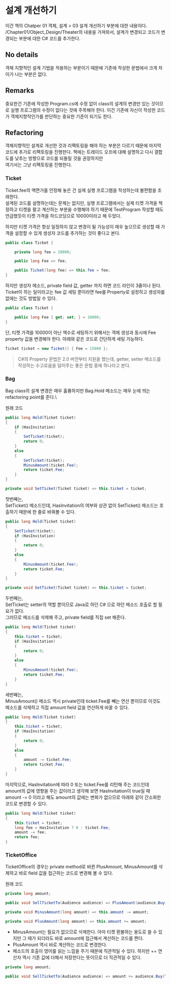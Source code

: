 # 설계 개선하기

이건 책의 Chatper 01 객체, 설계 > 03 설계 개선하기 부분에 대한 내용이다.
/Chapter01/Object_Design/Theater의 내용을 가져와서, 설계가 변경되고 코드가 변경되는 부분에 대한 C# 코드를 추가한다.

## No details

객체 지향적인 설계 기법을 적용하는 부분이기 때문에 기존에 작성한 문법에서 크게 차이가 나는 부분은 없다.

## Remarks

중요한건 기존에 작성한 Program.cs에 수정 없이 class의 설계의 변경만 있는 것이므로 실행 프로그램의 수정이 없다는 것에 주목해야 한다.
이건 기존에 자신이 작성한 코드가 객체지향적인가를 판단하는 중요한 기준이 되기도 한다.

## Refactoring

객체지향적인 설계로 개선한 것과 리팩토링을 해야 하는 부분은 다르기 때문에 마지막 코드에 추가로 리팩토링을 진행한다.
책에는 트레이드 오프에 대해 설명하고 다시 결합도를 낮추는 방향으로 코드를 되돌릴 것을 권장하지만\
여기서는 그냥 리팩토링을 진행한다.

### Ticket

Ticket.fee의 액면가를 안정해 놓은 건 실제 실행 프로그램을 작성하는데 불편함을 초래한다.\
설계된 코드를 설명하는데는 문제는 없지만, 실행 프로그램에서는 실제 티켓 가격을 책정하고 티켓을 팔고 계산하는 부분을 수행해야 하기 때문에 TestProgram 작성할 때도 언급했듯이 티켓 가격을 하드코딩으로 10000이라고 해 두었다.

하지만 티켓 가격은 항상 일정하지 않고 변경이 될 가능성이 매우 높으므로 생성할 때 가격을 설정할 수 있게 생성자 코드를 추가하는 것이 좋다고 본다.

``` csharp
public class Ticket {

    private long fee = 10000;

    public long Fee => fee;

    public Ticket(long fee) => this.fee = fee;
}
```

하지만 생성자 메소드, private field 값, getter 까지 하면 코드 라인이 3줄이나 된다. Ticket이 하는 일이라고는 fee 값 세팅 뿐이라면 fee를 Property로 설정하고 생성자를 없애는 것도 방법일 수 있다.

``` csharp
public class Ticket {

    public long Fee { get; set; } = 10000;
}
```

단, 티켓 가격을 10000이 아닌 액수로 세팅하기 위해서는 객체 생성과 동시에 Fee property 값을 변경해야 한다. 아래와 같은 코드로 간단하게 세팅 가능하다.

``` csharp
Ticket ticket = new Ticket() { Fee = 15000 };
```

> C#의 Property 문법은 2.0 버전부터 지원을 했는데,  getter, setter 메소드를 작성하는 수고로움을 덜어주는 좋은 문법 중에 하나라고 본다.

### Bag

Bag class의 설계 변경은 매우 훌륭하지만 Bag.Hold 메소드는 매우 눈에 띄는 refactoring point를 준다.\

원래 코드

``` csharp
public long Hold(Ticket ticket)
{
    if (HasInvitation)
    {
        SetTicket(ticket);
        return 0;
    }
    else
    {
        SetTicket(ticket);
        MinusAmount(ticket.Fee);
        return ticket.Fee;
    }
}

private void SetTicket(Ticket ticket) => this.ticket = ticket;
```

첫번째는,\
SetTicket() 메소드인데, HasInvitation의 여부와 상관 없이 SetTicket() 메소드는 호출하기 때문에 한 줄로 바꿔볼 수 있다.

``` csharp
public long Hold(Ticket ticket)
{
    SetTicket(ticket);
    if (HasInvitation)
    {
        return 0;
    }
    else
    {
        MinusAmount(ticket.Fee);
        return ticket.Fee;
    }
}

private void SetTicket(Ticket ticket) => this.ticket = ticket;
```

두번째는,\
SetTicket는 setter의 역할 뿐이므로 Java로 하던 C# 으로 하던 메소드 호출로 할 필요가 없다.\
그러므로 메소드를 삭제해 주고, private field를 직접 set 해준다.

``` csharp
public long Hold(Ticket ticket)
{
    this.ticket = ticket;
    if (HasInvitation)
    {
        return 0;
    }
    else
    {
        MinusAmount(ticket.Fee);
        return ticket.Fee;
    }
}
```

세번째는,\
MinusAmount() 메소드 역시 private인데 ticket.Fee를 빼는 연산 뿐이므로 이것도 메소드를 삭제하고 직접 amount field 값을 연산하게 바꿀 수 있다.

``` csharp
public long Hold(Ticket ticket)
{
    this.ticket = ticket;
    if (HasInvitation)
    {
        return 0;
    }
    else
    {
        amount -= ticket.Fee;
        return ticket.Fee;
    }
}
```

마지막으로,
HasInvitation에 따라 0 또는 ticket.Fee를 리턴해 주는 코드인데 amount의 값에 영향을 주는 값이라고 생각해 보면 HasInvitation이 true일 때 amount -= 0 이라고 해도 amount의 값에는 변화가 없으므로 아래와 같이 간소화한 코드로 변경할 수 있다.

``` csharp
public long Hold(Ticket ticket)
{
    this.ticket = ticket;
    long fee = HasInvitation ? 0 : ticket.Fee;
    amount -= fee;
    return fee;
}
```

### TicketOffice

TicketOffice의 경우는 private method로 바뀐 PlusAmount, MinusAmount를 삭제하고 바로 field 값을 접근하는 코드로 변경해 볼 수 있다.

원래 코드

``` csharp
private long amount;

public void SellTicketTo(Audience audience) => PlusAmount(audience.Buy(Ticket));

private void MinusAmount(long amount) => this.amount -= amount;

private void PlusAmount(long amount) => this.amount += amount;
```

- MinusAmount는 필요가 없으므로 삭제한다. 아마 티켓 환불하는 용도로 쓸 수 있지만 그 때가 되더라도 바로 amount에 접근해서 계산하는 코드를 짠다.
- PlusAmount 역시 바로 계산하는 코드로 변경한다.
- 메소드의 호출이 영어를 읽는 느낌을 주기 때문에 직관적일 수 있다. 하지만 += 연산자 역시 기존 값에 더해서 저장한다는 뜻이므로 더 직관적일 수 있다. 

``` csharp
private long amount;

public void SellTicketTo(Audience audience) => amount += audience.Buy(Ticket);

```

